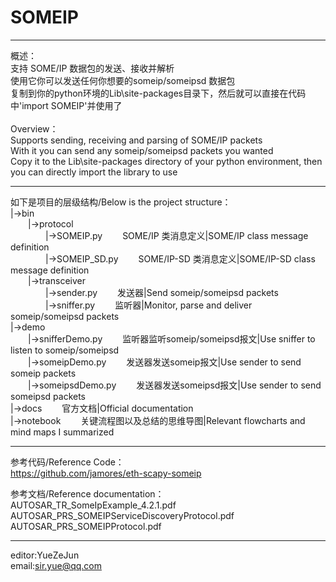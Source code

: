 SOMEIP
======
*****************************************************************************************
概述：<br>
		支持 SOME/IP 数据包的发送、接收并解析<br>
		使用它你可以发送任何你想要的someip/someipsd 数据包<br>
		复制到你的python环境的Lib\site-packages目录下，然后就可以直接在代码中'import SOMEIP'并使用了<br>
<br>
Overview：<br>
		Supports sending, receiving and parsing of SOME/IP packets<br>
		With it you can send any someip/someipsd packets you wanted<br>
		Copy it to the Lib\site-packages directory of your python environment, then you can directly import the library to use<br>
*****************************************************************************************
如下是项目的层级结构/Below is the project structure：<br>
|->bin<br>
&emsp;&emsp;|->protocol<br>
&emsp;&emsp;&emsp;&emsp;|->SOMEIP.py            &emsp;&emsp;SOME/IP 类消息定义|SOME/IP class message definition<br>
&emsp;&emsp;&emsp;&emsp;|->SOMEIP_SD.py         &emsp;&emsp;SOME/IP-SD 类消息定义|SOME/IP-SD class message definition<br>
&emsp;&emsp;|->transceiver<br>
&emsp;&emsp;&emsp;&emsp;|->sender.py             &emsp;&emsp;发送器|Send someip/someipsd packets<br>
&emsp;&emsp;&emsp;&emsp;|->sniffer.py            &emsp;&emsp;监听器|Monitor, parse and deliver someip/someipsd packets<br>
|->demo<br>
&emsp;&emsp;|->snifferDemo.py            		&emsp;&emsp;监听器监听someip/someipsd报文|Use sniffer to listen to someip/someipsd<br>
&emsp;&emsp;|->someipDemo.py             		&emsp;&emsp;发送器发送someip报文|Use sender to send someip packets<br>
&emsp;&emsp;|->someipsdDemo.py           		&emsp;&emsp;发送器发送someipsd报文|Use sender to send someipsd packets<br>
|->docs                          				&emsp;&emsp;官方文档|Official documentation<br>
|->notebook                      				&emsp;&emsp;关键流程图以及总结的思维导图|Relevant flowcharts and mind maps I summarized<br>
*****************************************************************************************
参考代码/Reference Code：<br>
https://github.com/jamores/eth-scapy-someip<br>

参考文档/Reference documentation：<br>
AUTOSAR_TR_SomeIpExample_4.2.1.pdf<br>
AUTOSAR_PRS_SOMEIPServiceDiscoveryProtocol.pdf<br>
AUTOSAR_PRS_SOMEIPProtocol.pdf<br>
*****************************************************************************************
editor:YueZeJun<br>
email:sir.yue@qq.com<br>
